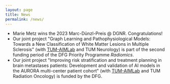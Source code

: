 ```yaml
---
layout: page
title: News
permalink: /news/
---
```

- Marie Metz wins the 2023 Marc-Dünzl-Preis @ DGNR. Congratulations!
- Our joint project "Graph Learning and Pathophysiological Models: Towards a New Classification of White Matter Lesions in Multiple Sclerosis" (with [TUM-AIMLab](https://aim-lab.io/) and TUM Neurology) is part of the second funding period of the DFG Priority Programme *Radiomics*.
- Our joint project "Improving risk stratification and treatment planning in brain metastases patients: Development and validation of AI models in the AURORA multi-center patient cohort" (with [TUM-AIMLab](https://aim-lab.io/) and TUM Radiation Oncology) is funded by the DFG.
